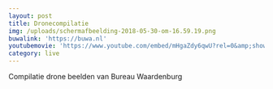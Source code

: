 ```yaml
---
layout: post
title: Dronecompilatie
img: /uploads/schermafbeelding-2018-05-30-om-16.59.19.png
buwalink: 'https://buwa.nl'
youtubemovie: 'https://www.youtube.com/embed/mHgaZdy6qwU?rel=0&amp;showinfo=0&amp;start=0'
category: live
---
```


Compilatie drone beelden van Bureau Waardenburg
